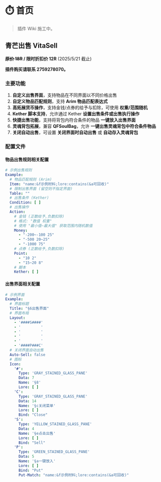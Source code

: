 # ⏱️ 首页

> 插件 Wiki 施工中。

## 青芒出售 VitaSell

**~~原价 18R~~ / 限时折扣价 12R** (2025/5/21 截止)

**插件购买请联系 2759278070。**

### 主要功能

1. **自定义出售界面**，支持物品在不同界面以不同价格出售
2. **自定义物品匹配规则**，支持 **Arim 物品匹配表达式**
3. **高拓展货币操作**，支持金钱/点券的给予与扣除，可使用 **权重/范围随机**
4. **Kether 脚本支持**，允许通过 Kether **设置出售条件或出售执行操作**
5. **快捷出售功能**，支持将背包内符合条件的物品 **一键放入出售界面**
6. **灵魂背包拓展**，兼容 **QFSoulBag**，允许 **一键出售灵魂背包中符合条件物品**
7. **关闭自动出售**，可设置 **关闭界面时自动出售** 或 **自动存入灵魂背包**

### 配置文件

#### 物品出售规则相关配置

``` yaml
# 示例出售规则
Example:
  # 物品匹配规则 (Arim)
  Item: "name:&f示例材料;lore:contains(&a可回收)"
  # 限制出售界面 (留空则不指定界面)
  Table: ""
  # 出售条件 (Kether)
  Condition: [ ]
  # 出售操作
  Action:
    # 金钱 (正数给予,负数扣除)
    # 格式: "数值 权重"
    # 使用 "最小值~最大值" 获取范围内随机数值
    Money:
      - "-200~-100 25"
      - "-500 20~25"
      - "-1000 75"
    # 点券 (正数给予,负数扣除)
    Point:
      - "10 2"
      - "15~20 8"
    # 脚本
    Kether: [ ]
```

#### 出售界面相关配置

``` yaml
# 示例界面
Example:
  # 界面标题
  Title: "§6出售界面"
  # 界面布局
  Layout:
    - '####S####'
    - '         '
    - '         '
    - '         '
    - '         '
    - '####P###C'
  # 关闭界面自动出售
  Auto-Sell: false
  # 图标
  Icon:
    '#':
      Type: 'GRAY_STAINED_GLASS_PANE'
      Data: 7
      Name: '§8'
      Lore: [ ]
    'C':
      Type: 'GRAY_STAINED_GLASS_PANE'
      Data: 14
      Name: '§c关闭菜单'
      Lore: [ ]
      Bind: "Close"
    'S':
      Type: 'YELLOW_STAINED_GLASS_PANE'
      Data: 4
      Name: '§e点击出售'
      Lore: [ ]
      Bind: "Sell"
    'P':
      Type: 'GREEN_STAINED_GLASS_PANE'
      Data: 5
      Name: '§a一键放入'
      Lore: [ ]
      Bind: "Put"
      Put-Match: "name:&f示例材料;lore:contains(&a可回收)"
```